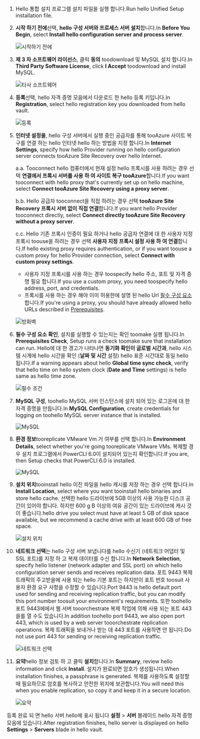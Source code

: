 1. <span data-ttu-id="c4fd6-101">Hello 통합 설치 프로그램 설치 파일을 실행 합니다.</span><span class="sxs-lookup"><span data-stu-id="c4fd6-101">Run hello Unified Setup installation file.</span></span>
2. <span data-ttu-id="c4fd6-102">**시작 하기 전에**선택, **hello 구성 서버와 프로세스 서버 설치**합니다.</span><span class="sxs-lookup"><span data-stu-id="c4fd6-102">In **Before You Begin**, select **Install hello configuration server and process server**.</span></span>

    ![시작하기 전에](./media/site-recovery-add-configuration-server/combined-wiz1.png)

3. <span data-ttu-id="c4fd6-104">**제 3 자 소프트웨어 라이선스**, 클릭 **동의** toodownload 및 MySQL 설치 합니다.</span><span class="sxs-lookup"><span data-stu-id="c4fd6-104">In **Third Party Software License**, click **I Accept** toodownload and install MySQL.</span></span>

    ![타사 소프트웨어](./media/site-recovery-add-configuration-server/combined-wiz2.png)
4. <span data-ttu-id="c4fd6-106">**등록**선택, hello 자격 증명 모음에서 다운로드 한 hello 등록 키입니다.</span><span class="sxs-lookup"><span data-stu-id="c4fd6-106">In **Registration**, select hello registration key you downloaded from hello vault.</span></span>

    ![등록](./media/site-recovery-add-configuration-server/combined-wiz3.png)
5. <span data-ttu-id="c4fd6-108">**인터넷 설정을**, hello 구성 서버에서 실행 중인 공급자를 통해 tooAzure 사이트 복구를 연결 하는 hello 인터넷 hello 하는 방법을 지정 합니다.</span><span class="sxs-lookup"><span data-stu-id="c4fd6-108">In **Internet Settings**, specify how hello Provider running on hello configuration server connects tooAzure Site Recovery over hello Internet.</span></span>

   <span data-ttu-id="c4fd6-109">a.</span><span class="sxs-lookup"><span data-stu-id="c4fd6-109">a.</span></span> <span data-ttu-id="c4fd6-110">Tooconnect hello 컴퓨터에서 현재 설정 hello 프록시를 사용 하려는 경우 선택 **연결에서 프록시 서버를 사용 하 여 사이트 복구 tooAzure**합니다.</span><span class="sxs-lookup"><span data-stu-id="c4fd6-110">If you want tooconnect with hello proxy that's currently set up on hello machine, select **Connect tooAzure Site Recovery using a proxy server**.</span></span>

   <span data-ttu-id="c4fd6-111">b.</span><span class="sxs-lookup"><span data-stu-id="c4fd6-111">b.</span></span> <span data-ttu-id="c4fd6-112">Hello 공급자 tooconnect을 직접 하려는 경우 선택 **tooAzure Site Recovery 프록시 서버 없이 직접 연결**합니다.</span><span class="sxs-lookup"><span data-stu-id="c4fd6-112">If you want hello Provider tooconnect directly, select **Connect directly tooAzure Site Recovery without a proxy server**.</span></span>

   <span data-ttu-id="c4fd6-113">c.</span><span class="sxs-lookup"><span data-stu-id="c4fd6-113">c.</span></span> <span data-ttu-id="c4fd6-114">Hello 기존 프록시 인증이 필요 하거나 hello 공급자 연결에 대 한 사용자 지정 프록시 toouse을 하려는 경우 선택 **사용자 지정 프록시 설정 사용 하 여 연결**합니다.</span><span class="sxs-lookup"><span data-stu-id="c4fd6-114">If hello existing proxy requires authentication, or if you want toouse a custom proxy for hello Provider connection, select **Connect with custom proxy settings**.</span></span>

     * <span data-ttu-id="c4fd6-115">사용자 지정 프록시를 사용 하는 경우 toospecify hello 주소, 포트 및 자격 증명 필요 합니다.</span><span class="sxs-lookup"><span data-stu-id="c4fd6-115">If you use a custom proxy, you need toospecify hello address, port, and credentials.</span></span>
     * <span data-ttu-id="c4fd6-116">프록시를 사용 하는 경우 해야 이미 허용한에 설명 된 hello Url [필수 구성 요소](#prerequisites)합니다.</span><span class="sxs-lookup"><span data-stu-id="c4fd6-116">If you're using a proxy, you should have already allowed hello URLs described in [Prerequisites](#prerequisites).</span></span>

     ![방화벽](./media/site-recovery-add-configuration-server/combined-wiz4.png)
6. <span data-ttu-id="c4fd6-118">**필수 구성 요소 확인**, 설치를 실행할 수 있는지는 확인 toomake 실행 됩니다.</span><span class="sxs-lookup"><span data-stu-id="c4fd6-118">In **Prerequisites Check**, Setup runs a check toomake sure that installation can run.</span></span> <span data-ttu-id="c4fd6-119">Hello에 대 한 경고가 나타나면 **동기화 확인이 글로벌 시간과**, hello 시스템 시계에 hello 시간을 확인 (**날짜 및 시간** 설정) hello 표준 시간대로 동일 hello 됩니다.</span><span class="sxs-lookup"><span data-stu-id="c4fd6-119">If a warning appears about hello **Global time sync check**, verify that hello time on hello system clock (**Date and Time** settings) is hello same as hello time zone.</span></span>

    ![필수 조건](./media/site-recovery-add-configuration-server/combined-wiz5.png)
7. <span data-ttu-id="c4fd6-121">**MySQL 구성**, toohello MySQL 서버 인스턴스에 설치 되어 있는 로그온에 대 한 자격 증명을 만듭니다.</span><span class="sxs-lookup"><span data-stu-id="c4fd6-121">In **MySQL Configuration**, create credentials for logging on toohello MySQL server instance that is installed.</span></span>

    ![MySQL](./media/site-recovery-add-configuration-server/combined-wiz6.png)
8. <span data-ttu-id="c4fd6-123">**환경 정보**tooreplicate VMware Vm 거 여부를 선택 합니다.</span><span class="sxs-lookup"><span data-stu-id="c4fd6-123">In **Environment Details**, select whether you're going tooreplicate VMware VMs.</span></span> <span data-ttu-id="c4fd6-124">복제할 경우 설치 프로그램에서 PowerCLI 6.0이 설치되어 있는지 확인합니다.</span><span class="sxs-lookup"><span data-stu-id="c4fd6-124">If you are, then Setup checks that PowerCLI 6.0 is installed.</span></span>

    ![MySQL](./media/site-recovery-add-configuration-server/combined-wiz7.png)

9. <span data-ttu-id="c4fd6-126">**설치 위치**tooinstall hello 이진 파일을 hello 캐시를 저장 하는 경우 선택 합니다.</span><span class="sxs-lookup"><span data-stu-id="c4fd6-126">In **Install Location**, select where you want tooinstall hello binaries and store hello cache.</span></span> <span data-ttu-id="c4fd6-127">선택한 hello 드라이브에 5GB 이상의 사용 가능한 디스크 공간이 있어야 합니다. 하지만 600 g B 이상의 여유 공간이 있는 드라이브에 캐시 것이 좋습니다.</span><span class="sxs-lookup"><span data-stu-id="c4fd6-127">hello drive you select must have at least 5 GB of disk space available, but we recommend a cache drive with at least 600 GB of free space.</span></span>

    ![설치 위치](./media/site-recovery-add-configuration-server/combined-wiz8.png)
10. <span data-ttu-id="c4fd6-129">**네트워크 선택**는 hello 구성 서버 보냅니다를 hello 수신기 (네트워크 어댑터 및 SSL 포트)를 지정 하 고 복제 데이터를 수신 합니다.</span><span class="sxs-lookup"><span data-stu-id="c4fd6-129">In **Network Selection**, specify hello listener (network adapter and SSL port) on which hello configuration server sends and receives replication data.</span></span> <span data-ttu-id="c4fd6-130">포트 9443 복제 트래픽의 주고받을에 사용 되는 hello 기본 포트는 하지만이 포트 번호 toosuit 사용자 환경 요구 사항을 수정할 수 있습니다.</span><span class="sxs-lookup"><span data-stu-id="c4fd6-130">Port 9443 is hello default port used for sending and receiving replication traffic, but you can modify this port number toosuit your environment's requirements.</span></span> <span data-ttu-id="c4fd6-131">또한 toohello 포트 9443에에서 웹 서버 tooorchestrate 복제 작업에 의해 사용 되는 포트 443을를 열 수도 있습니다.</span><span class="sxs-lookup"><span data-stu-id="c4fd6-131">In addition toohello port 9443, we also open port 443, which is used by a web server tooorchestrate replication operations.</span></span> <span data-ttu-id="c4fd6-132">복제 트래픽을 보내거나 받는 데 443 포트를 사용하면 안 됩니다.</span><span class="sxs-lookup"><span data-stu-id="c4fd6-132">Do not use port 443 for sending or receiving replication traffic.</span></span>

    ![네트워크 선택](./media/site-recovery-add-configuration-server/combined-wiz9.png)


11. <span data-ttu-id="c4fd6-134">**요약**hello 정보 검토 하 고 클릭 **설치**합니다.</span><span class="sxs-lookup"><span data-stu-id="c4fd6-134">In **Summary**, review hello information and click **Install**.</span></span> <span data-ttu-id="c4fd6-135">설치가 완료되면 암호가 생성됩니다.</span><span class="sxs-lookup"><span data-stu-id="c4fd6-135">When installation finishes, a passphrase is generated.</span></span> <span data-ttu-id="c4fd6-136">복제를 사용하도록 설정할 때 필요하므로 암호를 복사하고 안전한 위치에 보관합니다.</span><span class="sxs-lookup"><span data-stu-id="c4fd6-136">You will need this when you enable replication, so copy it and keep it in a secure location.</span></span>

    ![요약](./media/site-recovery-add-configuration-server/combined-wiz10.png)

<span data-ttu-id="c4fd6-138">등록 완료 되 면 hello 서버 hello에 표시 됩니다 **설정** > **서버** 블레이드 hello 자격 증명 모음에 있습니다.</span><span class="sxs-lookup"><span data-stu-id="c4fd6-138">After registration finishes, hello server is displayed on hello **Settings** > **Servers** blade in hello vault.</span></span>
